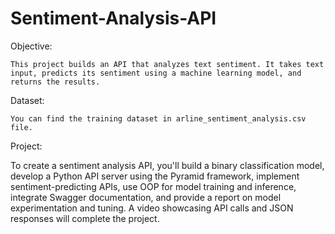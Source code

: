 # Sentiment-Analysis-API
Objective:
  
    This project builds an API that analyzes text sentiment. It takes text input, predicts its sentiment using a machine learning model, and returns the results. 
  
Dataset:

    You can find the training dataset in arline_sentiment_analysis.csv file.
  
Project:

 To create a sentiment analysis API, you'll build a binary classification model, develop a Python API server using the Pyramid framework, implement sentiment-predicting APIs, use OOP for model training and inference, integrate Swagger documentation, and provide a report on model experimentation and tuning. A video showcasing API calls and JSON responses will complete the project.
